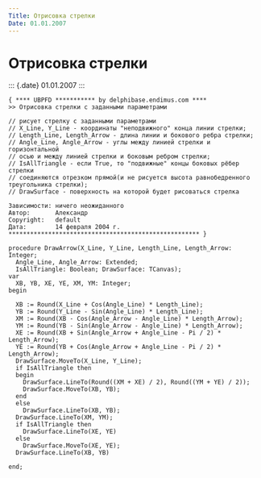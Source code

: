 ```yaml
---
Title: Отрисовка стрелки
Date: 01.01.2007
---
```



Отрисовка стрелки
=================

::: {.date}
01.01.2007
:::

    { **** UBPFD *********** by delphibase.endimus.com ****
    >> Отрисовка стрелки с заданными параметрами
     
    // рисует стрелку с заданными параметрами
    // X_Line, Y_Line - координаты "неподвижного" конца линии стрелки;
    // Length_Line, Length_Arrow - длина линии и бокового ребра стрелки;
    // Angle_Line, Angle_Arrow - углы между линией стрелки и горизонтальной
    // осью и между линией стрелки и боковым ребром стрелки;
    // IsAllTriangle - если True, то "подвижные" концы боковых рёбер стрелки
    // соединяются отрезком прямой(и не рисуется высота равнобедренного треугольника стрелки);
    // DrawSurface - поверхность на которой будет рисоваться стрелка
     
    Зависимости: ничего неожиданного
    Автор:       Александр
    Copyright:   default
    Дата:        14 февраля 2004 г.
    ***************************************************** }
     
    procedure DrawArrow(X_Line, Y_Line, Length_Line, Length_Arrow: Integer;
      Angle_Line, Angle_Arrow: Extended;
      IsAllTriangle: Boolean; DrawSurface: TCanvas);
    var
      XB, YB, XE, YE, XM, YM: Integer;
    begin
     
      XB := Round(X_Line + Cos(Angle_Line) * Length_Line);
      YB := Round(Y_Line - Sin(Angle_Line) * Length_Line);
      XM := Round(XB - Cos(Angle_Arrow - Angle_Line) * Length_Arrow);
      YM := Round(YB - Sin(Angle_Arrow - Angle_Line) * Length_Arrow);
      XE := Round(XB + Sin(Angle_Arrow + Angle_Line - Pi / 2) * Length_Arrow);
      YE := Round(YB + Cos(Angle_Arrow + Angle_Line - Pi / 2) * Length_Arrow);
      DrawSurface.MoveTo(X_Line, Y_Line);
      if IsAllTriangle then
      begin
        DrawSurface.LineTo(Round((XM + XE) / 2), Round((YM + YE) / 2));
        DrawSurface.MoveTo(XB, YB);
      end
      else
        DrawSurface.LineTo(XB, YB);
      DrawSurface.LineTo(XM, YM);
      if IsAllTriangle then
        DrawSurface.LineTo(XE, YE)
      else
        DrawSurface.MoveTo(XE, YE);
      DrawSurface.LineTo(XB, YB)
     
    end;
